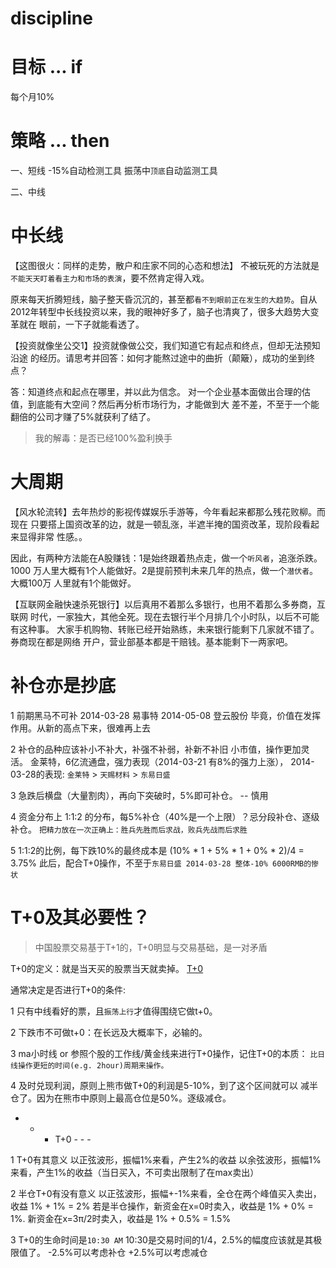 # discipline

# 目标 ... if

  每个月10%

# 策略 ... then 

  一、短线
    -15%自动检测工具
    振荡中`顶底`自动监测工具

  二、中线

# 中长线

  【这图很火：同样的走势，散户和庄家不同的心态和想法】
  不被玩死的方法就是`不能天天盯着看主力和市场的表演`，要不然肯定得入戏。

  原来每天折腾短线，脑子整天昏沉沉的，甚至都`看不到眼前正在发生的大趋势`。自从
  2012年转型中长线投资以来，我的眼神好多了，脑子也清爽了，很多大趋势大变革就在
  眼前，一下子就能看透了。

  【投资就像坐公交1】投资就像做公交，我们知道它有起点和终点，但却无法预知沿途
  的经历。请思考并回答：如何才能熬过途中的曲折（颠簸），成功的坐到终点？

  答：知道终点和起点在哪里，并以此为信念。
  对一个企业基本面做出合理的估值，到底能有大空间？然后再分析市场行为，才能做到大
  差不差，不至于一个能翻倍的公司才赚了5%就获利了结了。

  > 我的解毒：是否已经100%盈利换手

# 大周期

  【风水轮流转】去年热炒的影视传媒娱乐手游等，今年看起来都那么残花败柳。而现在
  只要搭上国资改革的边，就是一顿乱涨，半遮半掩的国资改革，现阶段看起来显得非常
  性感。。

  因此，有两种方法能在A股赚钱：1是始终跟着热点走，做一个`听风者`，追涨杀跌。1000
  万人里大概有1个人能做好。2是提前预判未来几年的热点，做一个`潜伏者`。大概100万
  人里就有1个能做好。

  【互联网金融快速杀死银行】以后真用不着那么多银行，也用不着那么多券商，互联网
  时代，一家独大，其他全死。现在去银行半个月排几个小时队，以后不可能有这种事。
  大家手机购物、转账已经开始熟练，未来银行能剩下几家就不错了。券商现在都是网络
  开户，营业部基本都是干赔钱。基本能剩下一两家吧。

# 补仓亦是抄底

  1 前期黑马不可补
    2014-03-28 易事特 
    2014-05-08 登云股份 
    毕竟，价值在发挥作用。从新的高点下来，很难再上去

  2 补仓的品种应该补小不补大，补强不补弱，补新不补旧
    小市值，操作更加灵活。
    金莱特，6亿流通盘，强力表现（2014-03-21 有8%的强力上涨），
    2014-03-28的表现: `金莱特` > `天赐材料` > `东易日盛`

  3 急跌后横盘（大量割肉），再向下突破时，5%即可补仓。  -- 慎用

  4 资金分布上 1:1:2 的分布，每5%补仓（40%是一个上限）？忌分段补仓、逐级补仓。
    `把精力放在一次正确上：胜兵先胜而后求战，败兵先战而后求胜` 

  5 1:1:2的比例，每下跌10%的最终成本是
    (10% * 1 + 5% * 1 + 0% * 2)/4 = 3.75%
    此后，配合T+0操作，不至于`东易日盛 2014-03-28 整体-10% 6000RMB的惨状`

# T+0及其必要性？

  > 中国股票交易基于T+1的，T+0明显与交易基础，是一对矛盾

  T+0的定义：就是当天买的股票当天就卖掉。
  [T+0](http://jingyan.baidu.com/article/9c69d48f69a24b13c9024eb6.html)

  通常决定是否进行T+0的条件: 

  1 只有中线看好的票，且`振荡上行`才值得围绕它做t+0。

  2 下跌市不可做t+0：在长远及大概率下，必输的。

  3 ma小时线 or 参照个股的工作线/黄金线来进行T+0操作，记住T+0的本质：
    `比日线操作更短的时间(e.g. 2hour)周期来操作。`

  4 及时兑现利润，原则上熊市做T+0的利润是5-10%，到了这个区间就可以
    减半仓了。因为在熊市中原则上最高仓位是50%。逐级减仓。

  - - - T+0 - - -

  1 T+0有其意义
    以正弦波形，振幅1%来看，产生2%的收益
    以余弦波形，振幅1%来看，产生1%的收益（当日买入，不可卖出限制了在max卖出）

  2 半仓T+0有没有意义
    以正弦波形，振幅+-1%来看，全仓在两个峰值买入卖出，收益 1% + 1% = 2%
    若是半仓操作，新资金在x=0时卖入，收益是 1% + 0% = 1%.
                  新资金在x=3π/2时卖入，收益是 1% + 0.5% = 1.5%


  3 T+0的生命时间是`10:30 AM`
    10:30是交易时间的1/4，2.5%的幅度应该就是其极限值了。
    -2.5%可以考虑补仓
    +2.5%可以考虑减仓

